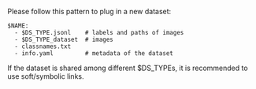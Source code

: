Please follow this pattern to plug in a new dataset:
```shell
$NAME:
  - $DS_TYPE.jsonl    # labels and paths of images
  - $DS_TYPE_dataset  # images
  - classnames.txt
  - info.yaml         # metadata of the dataset
```
If the dataset is shared among different $DS_TYPEs, it is recommended to use soft/symbolic links.